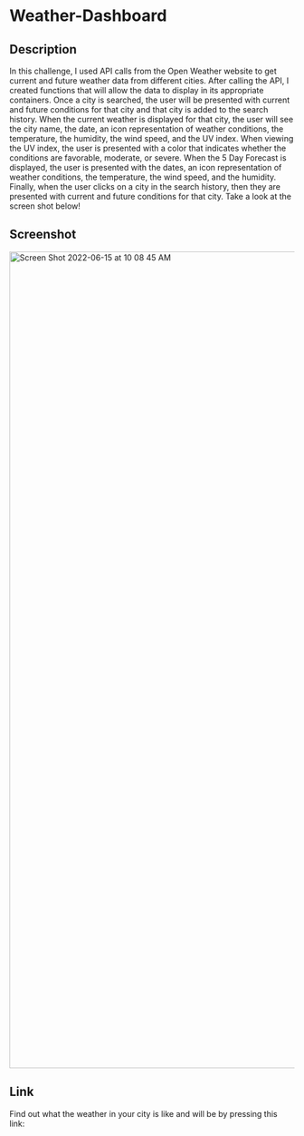 # Weather-Dashboard

## Description

In this challenge, I used API calls from the Open Weather website to get current and future weather data from different cities. After calling the API, I created functions that will allow the data to display in its appropriate containers. Once a city is searched, the user will be presented with current and future conditions for that city and that city is added to the search history. When the current weather is displayed for that city, the user will see the city name, the date, an icon representation of weather conditions, the temperature, the humidity, the wind speed, and the UV index. When viewing the UV index, the user is presented with a color that indicates whether the conditions are favorable, moderate, or severe. When the 5 Day Forecast is displayed, the user is presented with the dates, an icon representation of weather conditions, the temperature, the wind speed, and the humidity. Finally, when the user clicks on a city in the search history, then they are presented with current and future conditions for that city. Take a look at the screen shot below!

## Screenshot
<img width="1440" alt="Screen Shot 2022-06-15 at 10 08 45 AM" src="https://user-images.githubusercontent.com/104699408/173848462-73cc7132-c256-4fe0-b36a-0eece0d2f4df.png">


## Link
Find out what the weather in your city is like and will be by pressing this link: 
